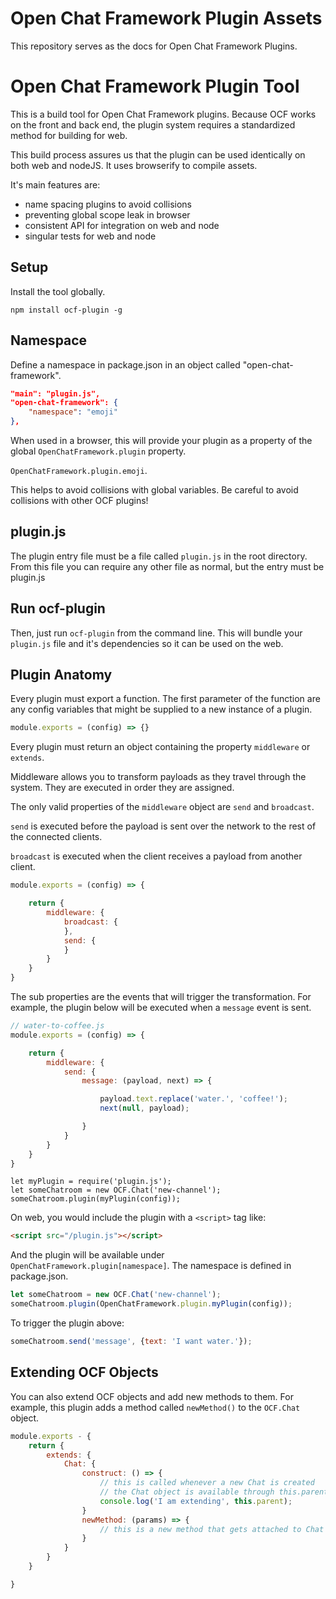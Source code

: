 # Open Chat Framework Plugin Assets

This repository serves as the docs for Open Chat Framework Plugins.

# Open Chat Framework Plugin Tool

This is a build tool for Open Chat Framework plugins. Because OCF works
on the front and back end, the plugin system requires a standardized method
for building for web.

This build process assures us that the plugin can be used identically on 
both web and nodeJS. It uses browserify to compile assets.

It's main features are:

- name spacing plugins to avoid collisions
- preventing global scope leak in browser
- consistent API for integration on web and node
- singular tests for web and node

## Setup

Install the tool globally.

```
npm install ocf-plugin -g
```

## Namespace

Define a namespace in package.json in an object called "open-chat-framework".

```json
"main": "plugin.js",
"open-chat-framework": {
    "namespace": "emoji"
},
```

When used in a browser, this will provide your plugin as a property of the
global ```OpenChatFramework.plugin``` property. 

```OpenChatFramework.plugin.emoji```.

This helps to avoid collisions with 
global variables. Be careful to avoid collisions with other OCF plugins!

## plugin.js

The plugin entry file must be a file called ```plugin.js``` in the root directory. 
From this file you can require any other file as normal, but the entry must be
plugin.js

## Run ocf-plugin

Then, just run ```ocf-plugin``` from the command line. This will bundle your
```plugin.js``` file and it's dependencies so it can be used on the web.

## Plugin Anatomy

Every plugin must export a function. The first parameter of the function are
any config variables that might be supplied to a new instance of a plugin.

```js
module.exports = (config) => {}
```

Every plugin must return an object containing the property ```middleware``` 
or ```extends```.

Middleware allows you to transform payloads as they travel through the system.
They are executed in order they are assigned.

The only valid properties of the ```middleware``` object are ```send``` and
```broadcast```. 

```send``` is executed before the payload is sent over the
network to the rest of the connected clients.

```broadcast``` is executed when the client receives a payload from another 
client.

```js
module.exports = (config) => {

    return {
        middleware: {
            broadcast: {
            },
            send: {
            }
        }
    }
}
```

The sub properties are the events that will trigger the transformation. For 
example, the plugin below will be executed when a ```message``` event is sent.

```js
// water-to-coffee.js
module.exports = (config) => {

    return {
        middleware: {
            send: {
                message: (payload, next) => {

                    payload.text.replace('water.', 'coffee!');
                    next(null, payload);

                }
            }
        }
    }
}
```

```
let myPlugin = require('plugin.js');
let someChatroom = new OCF.Chat('new-channel');
someChatroom.plugin(myPlugin(config));
```

On web, you would include the plugin with a ```<script>``` tag like:

```html
<script src="/plugin.js"></script>
```

And the plugin will be available under ```OpenChatFramework.plugin[namespace]```.
The namespace is defined in package.json.

```js
let someChatroom = new OCF.Chat('new-channel');
someChatroom.plugin(OpenChatFramework.plugin.myPlugin(config));
````

To trigger the plugin above:

```js
someChatroom.send('message', {text: 'I want water.'});
```

## Extending OCF Objects

You can also extend OCF objects and add new methods to them. For example,
this plugin adds a method called ```newMethod()``` to the ```OCF.Chat``` object.

```js
module.exports - {
    return {
        extends: {
            Chat: {
                construct: () => {
                    // this is called whenever a new Chat is created
                    // the Chat object is available through this.parent
                    console.log('I am extending', this.parent);
                }
                newMethod: (params) => {
                    // this is a new method that gets attached to Chat
                }
            }
        }
    }

}
```
